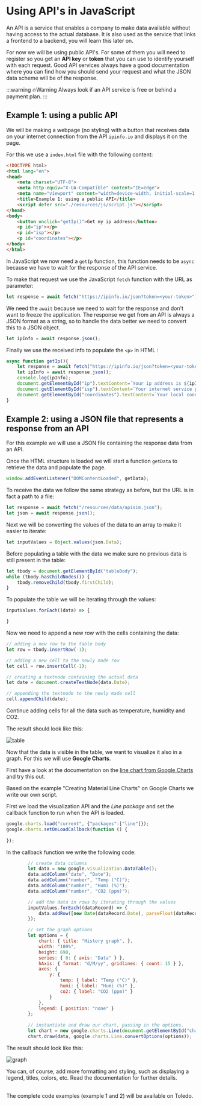 # Using API's in JavaScript

An API is a service that enables a company to make data available without having access to the actual database.
It is also used as the service that links a frontend to a backend, you will learn this later on.

For now we will be using public API's. For some of them you will need to register so you get an **API key** or **token** that you can use to identify yourself with each request. Good API services always have a good documentation where you can find how you should send your request and what the JSON data scheme will be of the response.

:::warning 🔥Warning
Always look if an API service is free or behind a payment plan.
:::

## Example 1: using a public API

We will be making a webpage (no styling) with a button that receives data on your internet connection from the API `ipinfo.io` and displays it on the page.

For this we use a `index.html` file with the following content:

```html
<!DOCTYPE html>
<html lang="en">
<head>
    <meta charset="UTF-8">
    <meta http-equiv="X-UA-Compatible" content="IE=edge">
    <meta name="viewport" content="width=device-width, initial-scale=1.0">
    <title>Example 1: using a public API</title>
    <script defer src="./resources/js/script.js"></script>
</head>
<body>
    <button onclick="getIp()">Get my ip address</button>
    <p id="ip"></p>
    <p id="isp"></p>    
    <p id="coordinates"></p>
</body>
</html>
```

In JavaScript we now need a `getIp` function, this function needs to be `async` because we have to wait for the response of the API service.

To make that request we use the JavaScript `fetch` function with the URL as parameter:

```js
let response = await fetch("https://ipinfo.io/json?token=<your-token>");
```

We need the `await` because we need to wait for the response and don't want to freeze the application.
The response we get from an API is always a JSON format as a string, so to handle the data better we need to convert this to a JSON object.

```js
let ipInfo = await response.json();
```

Finally we use the received info to populate the `<p>` in HTML :

```js
async function getIp(){
    let response = await fetch("https://ipinfo.io/json?token=<your-token>");
    let ipInfo = await response.json();
    console.log(ipInfo);
    document.getElementById("ip").textContent=`Your ip address is ${ipInfo.ip} [${ipInfo.hostname}]`;
    document.getElementById("isp").textContent=`Your internet service provider is ${ipInfo.org}`;    
    document.getElementById("coordinates").textContent=`Your local connnection has coordinates ${ipInfo.loc}`;
}
```

## Example 2: using a JSON file that represents a response from an API

For this example we will use a JSON file containing the response data from an API.

Once the HTML structure is loaded we will start a function `getData` to retrieve the data and populate the page.

```js
window.addEventListener("DOMContentLoaded", getData);
```

To receive the data we follow the same strategy as before, but the URL is in fact a path to a file:

```js
let response = await fetch("/resources/data/apisim.json");
let json = await response.json();
```

Next we will be converting the values of the data to an array to make it easier to iterate:

```js
let inputValues = Object.values(json.Data);
```

Before populating a table with the data we make sure no previous data is still present in the table:

```js
let tbody = document.getElementById("tableBody");
while (tbody.hasChildNodes()) {
    tbody.removeChild(tbody.firstChild);
}
```

To populate the table we will be iterating through the values:

```js
inputValues.forEach((data) => {

}
```
Now we need to append a new row with the cells containing the data:

```js
// adding a new row to the table body
let row = tbody.insertRow(-1);

// adding a new cell to the newly made row
let cell = row.insertCell(-1);

// creating a textnode containing the actual data
let date = document.createTextNode(data.Date);

// appending the textnode to the newly made cell
cell.appendChild(date);
```

Continue adding cells for all the data such as temperature, humidity and CO2.

The result should look like this:

![table](./images/table.png)

Now that the data is visible in the table, we want to visualize it also in a graph. For this we will use **Google Charts**.

First have a look at the documentation on the [line chart from Google Charts](https://developers.google.com/chart/interactive/docs/gallery/linechart) and try this out.

Based on the example "Creating Material Line Charts" on Google Charts we write our own script.

First we load the visualization API and the *Line package* and set the callback function to run when the API is loaded.

```js
google.charts.load("current", {"packages":["line"]});
google.charts.setOnLoadCallback(function () {
    
});
```

In the callback function we write the following code:

```js
        // create data columns
        let data = new google.visualization.DataTable();
        data.addColumn("date", "Date");
        data.addColumn("number", "Temp (°C)");
        data.addColumn("number", "Humi (%)");
        data.addColumn("number", "CO2 (ppm)");

        // add the data in rows by iterating through the values
        inputValues.forEach((dataRecord) => {
            data.addRow([new Date(dataRecord.Date), parseFloat(dataRecord.Temp), parseFloat(dataRecord.Humi), parseFloat(dataRecord.CO2)]);
        });

        // set the graph options
        let options = {
            chart: { title: "History graph", },
            width: "100%",
            height: 690,
            series: { 0: { axis: "Data" } },
            hAxis: { format: "d/M/yy", gridlines: { count: 15 } },
            axes: {
                y: {
                    temp: { label: "Temp (°C)" },
                    humi: { label: "Humi (%)" },
                    co2: { label: "CO2 (ppm)" }
                }
            },
            legend: { position: "none" }
        };
        
        // instantiate and draw our chart, passing in the options.
        let chart = new google.charts.Line(document.getElementById("chart"));
        chart.draw(data, google.charts.Line.convertOptions(options));
```

The result should look like this:

![graph](./images/graph.png)


You can, of course, add more formatting and styling, such as displaying a legend, titles, colors, etc. Read the documentation for further details.

<br>
The complete code examples (example 1 and 2) will be available on Toledo.